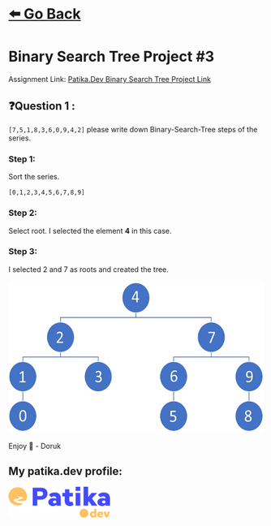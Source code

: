 # [⬅️ Go Back](../../README.md)

# Binary Search Tree Project #3

Assignment Link: [Patika.Dev Binary Search Tree Project Link](https://app.patika.dev/courses/veri-yapilari-ve-algoritmalar/binary-search-tree-proje)

## ❓Question 1 :

`[7,5,1,8,3,6,0,9,4,2]` please write down Binary-Search-Tree steps of the series.

### Step 1:

Sort the series.

```
[0,1,2,3,4,5,6,7,8,9]
```

### Step 2:

Select root. I selected the element **4** in this case.

### Step 3:

I selected 2 and 7 as roots and created the tree.

<img src="../../assets/BST-Project3.png" height=300/>

Enjoy 🚀 - Doruk

## My patika.dev profile:

<a href="https://app.patika.dev/kaolin"><img src="../../assets/newPatikaLogo.svg" width=200/></a>

